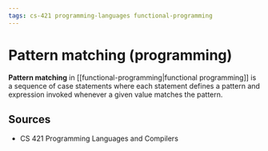 ```yaml
---
tags: cs-421 programming-languages functional-programming
---
```


# Pattern matching (programming)

**Pattern matching** in [[functional-programming|functional programming]] is a sequence of case statements where each statement defines a pattern and expression invoked whenever a given value matches the pattern.

## Sources

- CS 421 Programming Languages and Compilers
